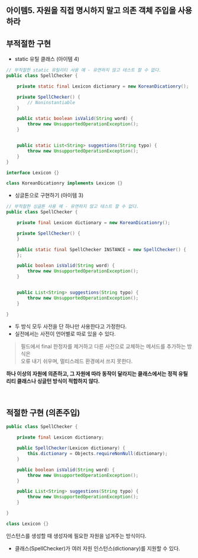 아이템5. 자원을 직접 명시하지 말고 의존 객체 주입을 사용하라
------------------------------------------------------------

부적절한 구현
-------------

-	static 유틸 클래스 (아이템 4)

```java
// 부적절한 static 유틸리티 사용 예 - 유연하지 않고 테스트 할 수 없다.
public class SpellChecker {

    private static final Lexicon dictionary = new KoreanDicationry();

    private SpellChecker() {
        // Noninstantiable
    }

    public static boolean isValid(String word) {
        throw new UnsupportedOperationException();
    }


    public static List<String> suggestions(String typo) {
        throw new UnsupportedOperationException();
    }
}

interface Lexicon {}

class KoreanDicationry implements Lexicon {}
```

-	싱글톤으로 구현하기 (아이템 3)

```java
// 부적절한 싱글톤 사용 예 - 유연하지 않고 테스트 할 수 없다.
public class SpellChecker {

    private final Lexicon dictionary = new KoreanDicationry();

    private SpellChecker() {
    }

    public static final SpellChecker INSTANCE = new SpellChecker() {
    };

    public boolean isValid(String word) {
        throw new UnsupportedOperationException();
    }


    public List<String> suggestions(String typo) {
        throw new UnsupportedOperationException();
    }

}
```

-	두 방식 모두 사전을 단 하나만 사용한다고 가정한다.
-	실전에서는 사전이 언어별로 따로 있을 수 있다.

> 필드에서 final 한정자를 제거하고 다른 사전으로 교체하는 메서드를 추가하는 방식은  
> 오류 내기 쉬우며, 멀티스레드 환경에서 쓰지 못한다.

**하나 이상의 자원에 의존하고, 그 자원에 따라 동작이 달라지는 클래스에서는 정적 유틸리티 클래스나 싱글턴 방식이 적합하지 않다.**

<br/>

적절한 구현 (의존주입)
----------------------

```java
public class SpellChecker {

    private final Lexicon dictionary;

    public SpellChecker(Lexicon dictionary) {
        this.dictionary = Objects.requireNonNull(dictionary);
    }

    public boolean isValid(String word) {
        throw new UnsupportedOperationException();
    }

    public List<String> suggestions(String typo) {
        throw new UnsupportedOperationException();
    }

}

class Lexicon {}
```

인스턴스를 생성할 때 생성자에 필요한 자원을 넘겨주는 방식이다.

-	클래스(SpellChecker)가 여러 자원 인스턴스(dictionary)를 지원할 수 있다.
